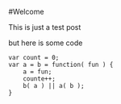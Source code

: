 #Welcome

This is just a test post

but here is some code
    
    var count = 0;
    var a = b = function( fun ) {
    	a = fun;
    	counte++;
    	b( a ) || a( b );
    }
